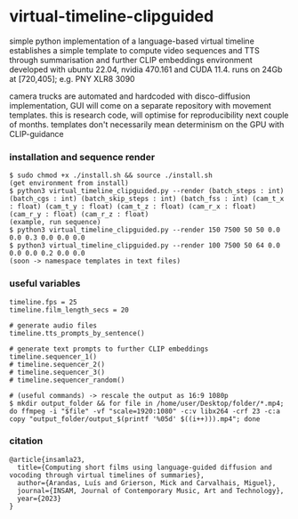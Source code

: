 

# virtual-timeline-clipguided

simple python implementation of a language-based virtual timeline  
establishes a simple template to compute video sequences and TTS through summarisation and further CLIP embeddings
environment developed with ubuntu 22.04, nvidia 470.161 and CUDA 11.4. runs on 24Gb at [720,405]; e.g. PNY XLR8 3090

camera trucks are automated and hardcoded with disco-diffusion implementation, GUI will come on a separate repository with movement templates. this is research code, will optimise for reproducibility next couple of months. templates don't necessarily mean determinism on the GPU with CLIP-guidance


### installation and sequence render

```
$ sudo chmod +x ./install.sh && source ./install.sh
(get environment from install)
$ python3 virtual_timeline_clipguided.py --render (batch_steps : int) (batch_cgs : int) (batch_skip_steps : int) (batch_fss : int) (cam_t_x : float) (cam_t_y : float) (cam_t_z : float) (cam_r_x : float) (cam_r_y : float) (cam_r_z : float)
(example, run sequence)
$ python3 virtual_timeline_clipguided.py --render 150 7500 50 50 0.0 0.0 0.3 0.0 0.0 0.0 
$ python3 virtual_timeline_clipguided.py --render 100 7500 50 64 0.0 0.0 0.0 0.2 0.0 0.0 
(soon -> namespace templates in text files)
```

### useful variables

```
timeline.fps = 25
timeline.film_length_secs = 20

# generate audio files
timeline.tts_prompts_by_sentence()

# generate text prompts to further CLIP embeddings
timeline.sequencer_1()
# timeline.sequencer_2()
# timeline.sequencer_3()
# timeline.sequencer_random()

# (useful commands) -> rescale the output as 16:9 1080p
$ mkdir output_folder && for file in /home/user/Desktop/folder/*.mp4; do ffmpeg -i "$file" -vf "scale=1920:1080" -c:v libx264 -crf 23 -c:a copy "output_folder/output_$(printf '%05d' $((i++))).mp4"; done
```

### citation

```
@article{insamla23,
  title={Computing short films using language-guided diffusion and vocoding through virtual timelines of summaries},
  author={Arandas, Luís and Grierson, Mick and Carvalhais, Miguel},
  journal={INSAM, Journal of Contemporary Music, Art and Technology},
  year={2023}
}
```

